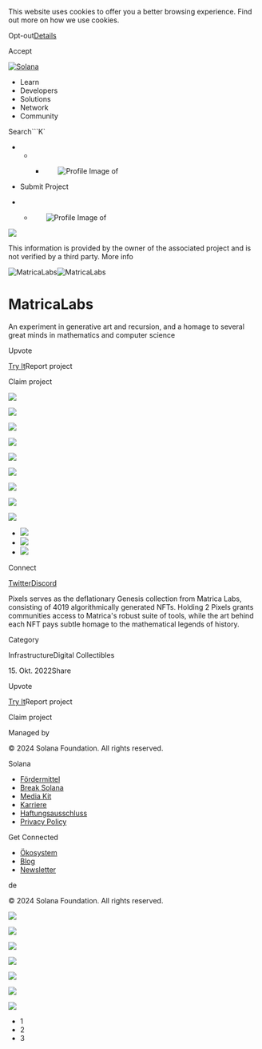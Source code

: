 This website uses cookies to offer you a better browsing experience. Find out
more on how we use cookies.

Opt-out[Details](/de/privacy-policy#collection-of-information)

Accept

[![Solana](/_next/static/media/logotype.e4df684f.svg)](/de)

  * Learn
  * Developers
  * Solutions
  * Network
  * Community

Search```K`

  *   *   * ![](data:image/svg+xml,%3csvg%20xmlns=%27http://www.w3.org/2000/svg%27%20version=%271.1%27%20width=%2728%27%20height=%2728%27/%3e)![Profile Image of ](/_next/static/media/ecosystem_user.7ebb52fa.svg)

  * Submit Project
  *   * ![](data:image/svg+xml,%3csvg%20xmlns=%27http://www.w3.org/2000/svg%27%20version=%271.1%27%20width=%2728%27%20height=%2728%27/%3e)![Profile Image of ](/_next/static/media/ecosystem_user.7ebb52fa.svg)

![](/_next/image?url=%2F_next%2Fstatic%2Fmedia%2Fhero.631479cd.png&w=3840&q=75)

This information is provided by the owner of the associated project and is not
verified by a third party. More info

![MatricaLabs](/_next/image?url=%2Fapi%2Fprojectimg%2Fcl9a80be1004009l5g0m3e458%3Ftype%3DLOGO&w=3840&q=75)![MatricaLabs](/_next/image?url=%2Fapi%2Fprojectimg%2Fcl9a80be1004009l5g0m3e458%3Ftype%3DLOGO&w=3840&q=75)

# MatricaLabs

An experiment in generative art and recursion, and a homage to several great
minds in mathematics and computer science

Upvote

[Try It](https://matrica.io/)Report project

Claim project

![](/api/projectimg/cl9a80be1004009l5g0m3e458?type=IMG&number=0)

![](/api/projectimg/cl9a80be1004009l5g0m3e458?type=IMG&number=1)

![](/api/projectimg/cl9a80be1004009l5g0m3e458?type=IMG&number=2)

![](/api/projectimg/cl9a80be1004009l5g0m3e458?type=IMG&number=0)

![](/api/projectimg/cl9a80be1004009l5g0m3e458?type=IMG&number=1)

![](/api/projectimg/cl9a80be1004009l5g0m3e458?type=IMG&number=2)

![](/api/projectimg/cl9a80be1004009l5g0m3e458?type=IMG&number=0)

![](/api/projectimg/cl9a80be1004009l5g0m3e458?type=IMG&number=1)

![](/api/projectimg/cl9a80be1004009l5g0m3e458?type=IMG&number=2)

  * ![](/_next/image?url=%2Fapi%2Fprojectimg%2Fcl9a80be1004009l5g0m3e458%3Ftype%3DIMG%26number%3D0&w=3840&q=75)
  * ![](/_next/image?url=%2Fapi%2Fprojectimg%2Fcl9a80be1004009l5g0m3e458%3Ftype%3DIMG%26number%3D1&w=3840&q=75)
  * ![](/_next/image?url=%2Fapi%2Fprojectimg%2Fcl9a80be1004009l5g0m3e458%3Ftype%3DIMG%26number%3D2&w=3840&q=75)

Connect

[Twitter](https://twitter.com/MatricaLabs)[Discord](https://discord.com/invite/MatricaLabs)

Pixels serves as the deflationary Genesis collection from Matrica Labs,
consisting of 4019 algorithmically generated NFTs. Holding 2 Pixels grants
communities access to Matrica's robust suite of tools, while the art behind
each NFT pays subtle homage to the mathematical legends of history.

Category

InfrastructureDigital Collectibles

15\. Okt. 2022Share

Upvote

[Try It](https://matrica.io/)Report project

Claim project

Managed by

[](/de)

[](/youtube)[](/twitter)[](/discord)[](/reddit)[](/github)[](/telegram)

© 2024 Solana Foundation. All rights reserved.

Solana

  * [Fördermittel](https://solana.org/grants)
  * [Break Solana](https://break.solana.com/)
  * [Media Kit](/de/branding)
  * [Karriere](https://jobs.solana.com/)
  * [Haftungsausschluss](/de/tos)
  * [Privacy Policy](/de/privacy-policy)

Get Connected

  * [Ökosystem](/de/ecosystem)
  * [Blog](/de/news)
  * [Newsletter](/de/newsletter)

de

© 2024 Solana Foundation. All rights reserved.

![](/api/projectimg/cl9a80be1004009l5g0m3e458?type=IMG&number=2)

![](/api/projectimg/cl9a80be1004009l5g0m3e458?type=IMG&number=0)

![](/api/projectimg/cl9a80be1004009l5g0m3e458?type=IMG&number=1)

![](/api/projectimg/cl9a80be1004009l5g0m3e458?type=IMG&number=2)

![](/api/projectimg/cl9a80be1004009l5g0m3e458?type=IMG&number=0)

![](/api/projectimg/cl9a80be1004009l5g0m3e458?type=IMG&number=1)

![](/api/projectimg/cl9a80be1004009l5g0m3e458?type=IMG&number=2)

  * 1
  * 2
  * 3


